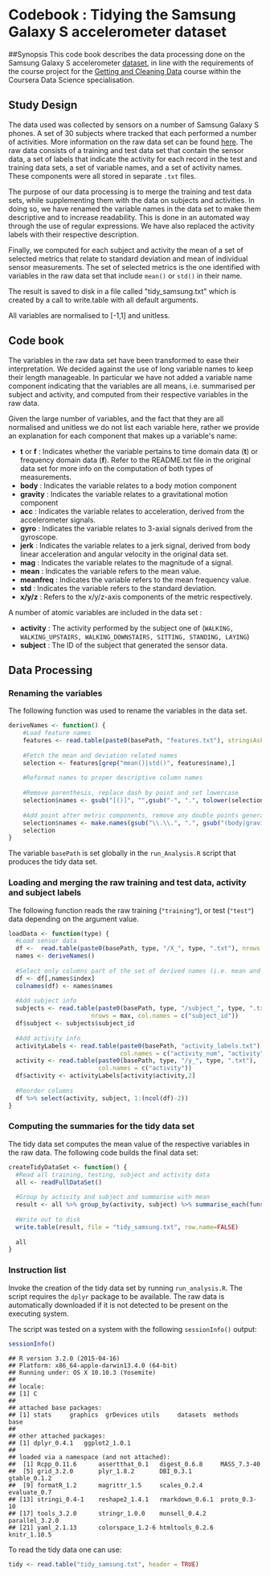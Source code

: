 # Codebook : Tidying the Samsung Galaxy S accelerometer dataset




##Synopsis
This code book describes the data processing done on the Samsung Galaxy S accelerometer [dataset](https://d396qusza40orc.cloudfront.net/getdata%2Fprojectfiles%2FUCI%20HAR%20Dataset.zip), in line with the requirements of the course project for the [Getting and Cleaning Data](https://class.coursera.org/getdata-015/human_grading/view/courses/973502/assessments/3/submissions) course within the Coursera Data Science specialisation. 


## Study Design
The data used was collected by sensors on a number of Samsung Galaxy S phones. A set of 30
subjects where tracked that each performed a number of activities. More information on the raw data set can be found [here](http://archive.ics.uci.edu/ml/datasets/Human+Activity+Recognition+Using+Smartphones). The raw data consists of a training and test data set that contain
the sensor data, a set of labels that indicate the activity for each record in the test
and training data sets, a set of variable names, and a set of activity names. These
components were all stored in separate `.txt` files. 

The purpose of our data processing is to merge the training
and test data sets, while supplementing them with the data on subjects and activities.
In doing so, we have renamed the variable names in the data set to make them descriptive
and to increase readability. This is done in an automated way through the use of
regular expressions. We have also replaced the activity labels with their respective description.

Finally, we computed for each subject and activity the mean of a set of selected metrics
that relate to standard deviation and mean of individual sensor measurements. The set
of selected metrics is the one identified with variables in the raw data set that 
include `mean()` or `std()` in their name.

The result is saved to disk in a file called "tidy_samsung.txt" which is created
by a call to write.table with all default arguments. 

All variables are normalised to [-1,1] and unitless. 

## Code book
The variables in the raw data set have been transformed to ease their interpretation.
We decided against the use of long variable names to keep their length manageable. In particular
we have not added a variable name component indicating that the variables are all means, i.e.
summarised per subject and activity, and computed from their respective variables in the 
raw data. 

Given the large number of variables, and the fact that they are all normalised and unitless
we do not list each variable here, rather we provide an explanation for each component that
makes up a variable's name: 

- **t** or **f** : Indicates whether the variable pertains to time domain data (**t**) or 
frequency domain data (**f**). Refer to the README.txt file in the original data set
for more info on the computation of both types of measurements. 
- **body** : Indicates the variable relates to a body motion component 
- **gravity** : Indicates the variable relates to a gravitational motion component 
- **acc** : Indicates the variable relates to acceleration, derived from the accelerometer signals.
- **gyro** : Indicates the variable relates to 3-axial signals derived from the gyroscope.  
- **jerk** : Indicates the variable relates to a jerk signal, derived from body 
linear acceleration and angular velocity in the original data set.
- **mag** : Indicates the variable relates to the magnitude of a signal.
- **mean** : Indicates the variable refers to the mean value.
- **meanfreq** : Indicates the variable refers to the mean frequency value.
- **std** : Indicates the variable refers to the standard deviation.
- **x/y/z** : Refers to the x/y/z-axis components of the metric respectively. 

A number of atomic variables are included in the data set : 

- **activity** : The activity performed by the subject one of (`WALKING, WALKING_UPSTAIRS, WALKING_DOWNSTAIRS, SITTING, STANDING, LAYING`)
- **subject** : The ID of the subject that generated the sensor data. 

## Data Processing

### Renaming the variables
The following function was used to rename the variables in the data set.

```r
deriveNames <- function() {
    #Load feature names
    features <- read.table(paste0(basePath, "features.txt"), stringsAsFactors = FALSE, col.names = c("index", "name"))
    
    #Fetch the mean and deviation related names
    selection <- features[grep("mean()|std()", features$name),]
    
    #Reformat names to proper descriptive column names
    
    #Remove parenthesis, replace dash by point and set lowercase
    selection$names <- gsub("[()]", "",gsub("-", ".", tolower(selection$name)))
    
    #Add point after metric components, remove any double points generated
    selection$names <- make.names(gsub("\\.\\.", ".", gsub("(body|gravity|acc|gyro)", "\\1.", selection$names)))
    selection
}
```

The variable `basePath` is set globally in the `run_Analysis.R` script that produces the tidy data set.

### Loading and merging the raw training and test data, activity and subject labels
The following function reads the raw training (`"training"`), or test (`"test"`) data depending on the argument value.


```r
loadData <- function(type) {
  #Load sensor data
  df <-  read.table(paste0(basePath, type, "/X_", type, ".txt"), nrows = max)
  names <- deriveNames()
  
  #Select only columns part of the set of derived names (i.e. mean and std related ones)
  df <- df[,names$index]
  colnames(df) <- names$names
  
  #Add subject info
  subjects <- read.table(paste0(basePath, type, "/subject_", type, ".txt"),  
                       nrows = max, col.names = c("subject_id"))
  df$subject <- subjects$subject_id
  
  #Add activity info
  activityLabels <- read.table(paste0(basePath, "activity_labels.txt"), 
                               col.names = c("activity_num", "activity"))
  activity <- read.table(paste0(basePath, type, "/y_", type, ".txt"),  nrows = max, 
                         col.names = c("activity"))
  df$activity <- activityLabels[activity$activity,2]
  
  #Reorder columns
  df %>% select(activity, subject, 1:(ncol(df)-2))
}
```

### Computing the summaries for the tidy data set
The tidy data set computes the mean value of the respective variables in the raw data.
The following code builds the final data set:

```r
createTidyDataSet <- function() {
  #Read all training, testing, subject and activity data
  all <- readFullDataSet()
  
  #Group by activity and subject and summarise with mean
  result <- all %>% group_by(activity, subject) %>% summarise_each(funs(mean))
  
  #Write out to disk
  write.table(result, file = "tidy_samsung.txt", row.name=FALSE)
  
  all
}
```

### Instruction list
Invoke the creation of the tidy data set by running `run_analysis.R`. The script
requires the `dplyr` package to be available. The raw data is automatically downloaded if it is not detected to be present on the executing system. 

The script was tested on a system with the following `sessionInfo()` output:

```r
sessionInfo()
```

```
## R version 3.2.0 (2015-04-16)
## Platform: x86_64-apple-darwin13.4.0 (64-bit)
## Running under: OS X 10.10.3 (Yosemite)
## 
## locale:
## [1] C
## 
## attached base packages:
## [1] stats     graphics  grDevices utils     datasets  methods   base     
## 
## other attached packages:
## [1] dplyr_0.4.1   ggplot2_1.0.1
## 
## loaded via a namespace (and not attached):
##  [1] Rcpp_0.11.6      assertthat_0.1   digest_0.6.8     MASS_7.3-40     
##  [5] grid_3.2.0       plyr_1.8.2       DBI_0.3.1        gtable_0.1.2    
##  [9] formatR_1.2      magrittr_1.5     scales_0.2.4     evaluate_0.7    
## [13] stringi_0.4-1    reshape2_1.4.1   rmarkdown_0.6.1  proto_0.3-10    
## [17] tools_3.2.0      stringr_1.0.0    munsell_0.4.2    parallel_3.2.0  
## [21] yaml_2.1.13      colorspace_1.2-6 htmltools_0.2.6  knitr_1.10.5
```

To read the tidy data one can use:

```r
tidy <- read.table("tidy_samsung.txt", header = TRUE)
```
